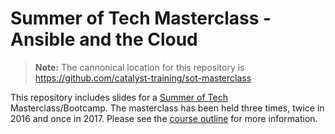 # Summer of Tech Masterclass - Ansible and the Cloud

> **Note:** The cannonical location for this repository is
> https://github.com/catalyst-training/sot-masterclass

This repository includes slides for a [Summer of
Tech](https://summeroftech.co.nz/) Masterclass/Bootcamp. The masterclass has
been held three times, twice in 2016 and once in 2017. Please see the [course
outline](OUTLINE.md) for more information.
